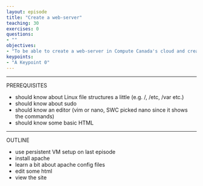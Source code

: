 ```yaml
---
layout: episode
title: "Create a web-server"
teaching: 30
exercises: 0
questions:
- ""
objectives:
- "To be able to create a web-server in Compute Canada's cloud and create and access a website served from it"
keypoints:
- "A Keypoint 0"
---
```


---
PREREQUISITES
* should know about Linux file structures a little (e.g. /, /etc, /var etc.)
* should know about sudo
* should know an editor (vim or nano, SWC picked nano since it shows the commands)
* should know some basic HTML
---
OUTLINE
* use persistent VM setup on last episode
* install apache
* learn a bit about apache config files
* edit some html
* view the site